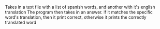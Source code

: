 Takes in a text file with a list of spanish words, and another with it's english translation 
The program then takes in an answer. 
If it matches the specific word's translation, then it print correct, otherwise it prints the correctly translated word
